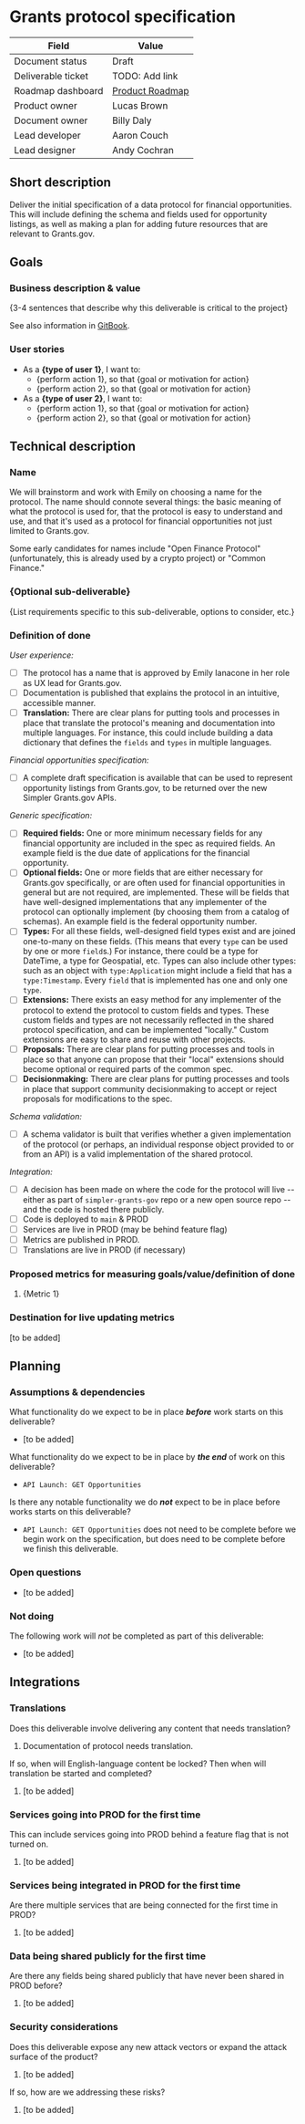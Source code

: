 # Grants protocol specification

| Field              | Value                                                      |
| ------------------ |------------------------------------------------------------|
| Document status    | Draft                                                      |
| Deliverable ticket | TODO: Add link                                             |
| Roadmap dashboard  | [Product Roadmap](https://github.com/orgs/HHS/projects/12) |
| Product owner      | Lucas Brown                                                |
| Document owner     | Billy Daly                                                 |
| Lead developer     | Aaron Couch                                                |
| Lead designer      | Andy Cochran                                               |


## Short description
<!-- Required -->

Deliver the initial specification of a data protocol for financial opportunities. This will include defining the schema and fields used for opportunity listings, as well as making a plan for adding future resources that are relevant to Grants.gov.



## Goals

### Business description & value
<!-- Required -->

{3-4 sentences that describe why this deliverable is critical to the project}

See also information in [GitBook](https://app.gitbook.com/o/cFcvhi6d0nlLyH2VzVgn/s/v1V0jIH7mb7Yb3jlNrgk/planning/grants-as-a-platform/grants-protocol-strategy).

### User stories
<!-- Required -->

- As a **{type of user 1}**, I want to:
  - {perform action 1}, so that {goal or motivation for action}
  - {perform action 2}, so that {goal or motivation for action}
- As a **{type of user 2}**, I want to:
  - {perform action 1}, so that {goal or motivation for action}
  - {perform action 2}, so that {goal or motivation for action}

## Technical description

### Name

We will brainstorm and work with Emily on choosing a name for the protocol. The name should connote several things: the basic meaning of what the protocol is used for, that the protocol is easy to understand and use, and that it's used as a protocol for financial opportunities not just limited to Grants.gov.

Some early candidates for names include "Open Finance Protocol" (unfortunately, this is already used by a crypto project) or "Common Finance."

### {Optional sub-deliverable}
<!-- Optional -->

{List requirements specific to this sub-deliverable, options to consider, etc.}

### Definition of done
<!-- Required -->

*User experience:*
- [ ] The protocol has a name that is approved by Emily Ianacone in her role as UX lead for Grants.gov.
- [ ] Documentation is published that explains the protocol in an intuitive, accessible manner.
- [ ] **Translation:** There are clear plans for putting tools and processes in place that translate the protocol's meaning and documentation into multiple languages. For instance, this could include building a data dictionary that defines the `fields` and `types` in multiple languages.

*Financial opportunities specification:*
- [ ] A complete draft specification is available that can be used to represent opportunity listings from Grants.gov, to be returned over the new Simpler Grants.gov APIs.

*Generic specification:*
- [ ] **Required fields:** One or more minimum necessary fields for any financial opportunity are included in the spec as required fields. An example field is the due date of applications for the financial opportunity.
- [ ] **Optional fields:** One or more fields that are either necessary for Grants.gov specifically, or are often used for financial opportunities in general but are not required, are implemented. These will be fields that have well-designed implementations that any implementer of the protocol can optionally implement (by choosing them from a catalog of schemas). An example field is the federal opportunity number.
- [ ] **Types:** For all these fields, well-designed field types exist and are joined one-to-many on these fields. (This means that every `type` can be used by one or more `field`s.) For instance, there could be a type for DateTime, a type for Geospatial, etc. Types can also include other types: such as an object with `type:Application` might include a field that has a `type:Timestamp`. Every `field` that is implemented has one and only one `type`.
- [ ] **Extensions:** There exists an easy method for any implementer of the protocol to extend the protocol to custom fields and types. These custom fields and types are not necessarily reflected in the shared protocol specification, and can be implemented "locally." Custom extensions are easy to share and reuse with other projects.
- [ ] **Proposals:** There are clear plans for putting processes and tools in place so that anyone can propose that their "local" extensions should become optional or required parts of the common spec.
- [ ] **Decisionmaking:** There are clear plans for putting processes and tools in place that support community decisionmaking to accept or reject proposals for modifications to the spec.

*Schema validation:*
- [ ] A schema validator is built that verifies whether a given implementation of the protocol (or perhaps, an individual response object provided to or from an API) is a valid implementation of the shared protocol.

*Integration:*
- [ ] A decision has been made on where the code for the protocol will live -- either as part of `simpler-grants-gov` repo or a new open source repo -- and the code is hosted there publicly.
- [ ] Code is deployed to `main` & PROD
- [ ] Services are live in PROD (may be behind feature flag)
- [ ] Metrics are published in PROD.
- [ ] Translations are live in PROD (if necessary)

### Proposed metrics for measuring goals/value/definition of done
<!-- Required -->

1. {Metric 1}

### Destination for live updating metrics
<!-- Required -->

[to be added]

## Planning

### Assumptions & dependencies
<!-- Required -->

What functionality do we expect to be in place ***before*** work starts on this deliverable?

- [to be added]

What functionality do we expect to be in place by ***the end*** of work on this deliverable?

- `API Launch: GET Opportunities`

Is there any notable functionality we do ***not*** expect to be in place before works starts on this deliverable?

- `API Launch: GET Opportunities` does not need to be complete before we begin work on the specification, but does need to be complete before we finish this deliverable.

### Open questions
<!-- Optional -->

- [to be added]

### Not doing
<!-- Optional -->

The following work will *not* be completed as part of this deliverable:

- [to be added]

## Integrations

### Translations
<!-- Required -->

Does this deliverable involve delivering any content that needs translation?

1. Documentation of protocol needs translation.

If so, when will English-language content be locked? Then when will translation be started and completed?

1. [to be added]

### Services going into PROD for the first time
<!-- Required -->

This can include services going into PROD behind a feature flag that is not turned on.

1. [to be added]

### Services being integrated in PROD for the first time
<!-- Required -->

Are there multiple services that are being connected for the first time in PROD?

1. [to be added]

### Data being shared publicly for the first time
<!-- Required -->

Are there any fields being shared publicly that have never been shared in PROD before?

1. [to be added]

### Security considerations
<!-- Required -->

Does this deliverable expose any new attack vectors or expand the attack surface of the product?

1. [to be added]

If so, how are we addressing these risks?

1. [to be added]
